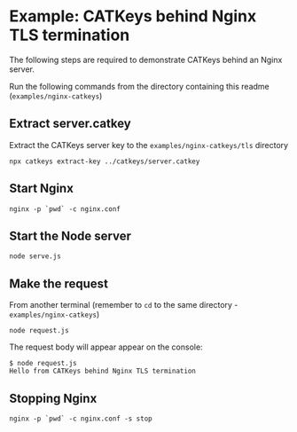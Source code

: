 # Example: CATKeys behind Nginx TLS termination

The following steps are required to demonstrate CATKeys behind an Nginx server.

Run the following commands from the directory containing this readme (`examples/nginx-catkeys`)

## Extract server.catkey

Extract the CATKeys server key to the `examples/nginx-catkeys/tls` directory

```
npx catkeys extract-key ../catkeys/server.catkey
```

## Start Nginx

```
nginx -p `pwd` -c nginx.conf
```

## Start the Node server

```
node serve.js
```

## Make the request

From another terminal (remember to `cd` to the same directory - `examples/nginx-catkeys`)

```
node request.js
```

The request body will appear appear on the console:

```
$ node request.js
Hello from CATKeys behind Nginx TLS termination
```

## Stopping Nginx

```
nginx -p `pwd` -c nginx.conf -s stop
```
